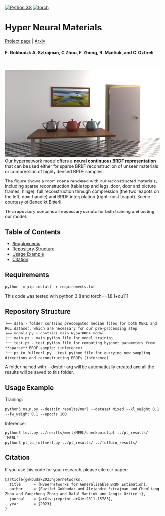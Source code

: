 [![Python 3.8](https://img.shields.io/badge/python-3.812+-blue)](https://www.python.org/downloads/release/python-38/)
[![torch](https://img.shields.io/badge/torch-1.8.1+-green)](https://pytorch.org/)


# Hyper Neural Materials

[Project page](https://faziletgokbudak.github.io/hyper-page/) | [Arxiv](https://arxiv.org/abs/2311.15783)

[comment]: <> (| [Supplementary materials]&#40;https://inbarhub.github.io/DDPM_inversion/resources/inversion_supp.pdf&#41; | [Hugging Face Demo]&#40;https://huggingface.co/spaces/LinoyTsaban/edit_friendly_ddpm_inversion&#41;### Official pytorch implementation of the paper: <br>"Hypernetworks for Generalizable BRDF Estimation")
#### F. Gokbudak A. Sztrajman, C Zhou, F. Zhong, R. Mantiuk, and C. Oztireli
<br>

![](teaser.png)
Our hypernetwork model offers a **neural continuous BRDF representation** that can be used either for sparse BRDF reconstruction of unseen materials or compression of highly densed BRDF samples. 

The figure shows a room scene rendered with our reconstructed materials, including sparse reconstruction (table top and legs, door, door and picture frames, hinge), full reconstruction through compression (the two teapots on the left, door handle) and BRDF interpolation (right-most teapot). Scene courtesy of Benedikt Bitterli.

This repository contains all necessary scripts for both training and testing our model.


## Table of Contents
* [Requirements](#Requirements)
* [Repository Structure](#Repository-Structure)
* [Usage Example](#Usage-Example)
* [Citation](#Citation)

## Requirements 

```
python -m pip install -r requirements.txt
```
This code was tested with python 3.8 and torch==1.8.1+cu111. 

## Repository Structure 
```
├── data - folder contains precomputed median files for both MERL and RGL dataset, which are necessary for our pre-processing step.
├── models.py - contains main HyperBRDF model
├── main.py - main python file for model training
└── test.py - test python file for computing hyponet parameters from **sparse** BRDF samples (inference)
└── pt_to_fullmerl.py - test python file for querying new sampling directions and reconstructing BRDFs (inference)

```

A folder named with --destdir arg will be automatically created and all the results will be saved to this folder.


## Usage Example 
Training:
```
python3 main.py --destdir results/merl --dataset Mixed --kl_weight 0.1 --fw_weight 0.1 --epochs 100
```

Inference:
```
python3 test.py ../results/merl/MERL/checkpoint.pt ../pt_results/ 'MERL'
python3 pt_to_fullmerl.py ../pt_results/ ../fullbin_results/
```

## Citation
If you use this code for your research, please cite our paper:
```
@article{gokbudak2023hypernetworks,
  title      = {Hypernetworks for Generalizable BRDF Estimation},
  author     = {Fazilet Gokbudak and Alejandro Sztrajman and Chenliang Zhou and Fangcheng Zhong and Rafal Mantiuk and Cengiz Oztireli},
  journal    = {arXiv preprint arXiv:2311.15783},
  year       = {2023}
}
```